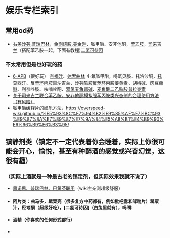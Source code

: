 ﻿# 娱乐专栏索引

## 常用od药
- [右美沙芬](https://overspeed.wiki/drug/DXM/),[普瑞巴林](https://overspeed.wiki/drug/PR80/)，[金刚烷胺](/drug/ATD),[美金刚](/drug/MMT)、哌甲酯、安非他酮，[苯乙胺](https://overspeed.wiki/drug/PEA/)，[司来吉兰](https://overspeed.wiki/drug/%E5%8F%B8%E6%9D%A5%E5%90%89%E5%85%B0-%E8%8B%AF%E4%B9%99%E8%83%BA-%E5%AE%89%E9%9D%9E%E4%BB%96%E9%85%AE/)（搭配苯乙胺一起，下面有教程)[二氢可待因](https://psychonautwiki.org/wiki/Dihydrocodeine)
### 不太常用但是也好玩的药
- [6-APB](/drug/6-APB)（很好玩）
[奈福泮](/drug/NFP)、[达索曲林](/drug/达索曲林)
4-氟哌甲酯，吗氯贝胺、托洛沙酮，[托莫西汀](/drug/ATX)、[反苯环丙胺](/drug/TCP)[雷沙吉兰](/drug/RSGL)、[沙芬酰胺](/drug/沙芬酰胺)[反苯环丙胺](/drug/TCP)[姜黄素](/drug/姜黄素)、[胡椒碱](/drug/姜黄素#药代动力学)、[肉豆蔻醚](/drug/肉豆蔻醚)、利奈唑胺、呋喃唑酮、[双氢麦角毒碱](/drug/USAN)、[麦角酸二乙酰胺](/drug/LSD)[普拉克索](/drug/普拉克索)
- [关于司来吉兰联合苯乙胺、安非他酮模拟强苯丙胺类兴奋剂的合理使用方法（有风险）](/drug/司来吉兰-苯乙胺-安非他酮)
- 哌甲酯缓释片的娱乐方法，https://overspeed-wiki.github.io/%E5%93%8C%E7%94%B2%E9%85%AF%E7%BC%93%E9%87%8A%E7%89%87%E7%9A%84%E5%A8%B1%E4%B9%90%E6%96%B9%E6%B3%95/
## 镇静剂类（镇定不一定代表着你会睡着，实际上你很可能会开心，愉悦，甚至有种醉酒的感觉或兴奋幻觉，这很有趣）
### **（实际上酒就是一种最古老的镇定剂，但实际效果我就不说了）**
- [思诺思、普瑞巴林、巴氯芬联用](/drug/思诺思-普瑞巴林-巴氯芬)（wiki主亲测超级舒服）
- #### 阿片类：曲马多，罂粟壳（很多复方中药都有，例如枇杷露和哮喘片）罂粟汁，羟考酮（超级好吃），[二氢可待因]（白兔里就有），吗啡
- #### 酒精（你喜欢的任何形式都行）
- ####

